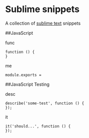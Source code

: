 Sublime snippets
================

A collection of [sublime text](http://www.sublimetext.com/3) snippets

##JavaScript

func

    function () {
    }

me

    module.exports =

##JavaScript Testing

desc

    describe('some-test', function () {
    });

it

    it('should...', function () {
    });

